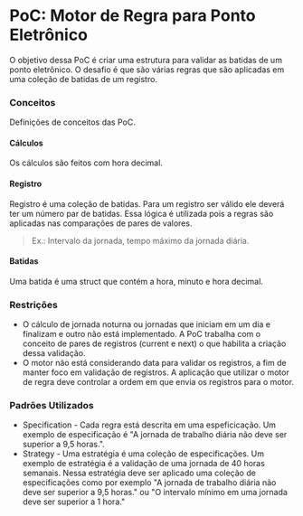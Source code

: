 # PoC: Motor de Regra para Ponto Eletrônico
O objetivo dessa PoC é criar uma estrutura para validar as batidas de um ponto eletrônico. O desafio é que são várias regras que são aplicadas em uma coleção de batidas de um registro.

### Conceitos
Definições de conceitos das PoC.

#### Cálculos
Os cálculos são feitos com hora decimal.

#### Registro
Registro é uma coleção de batidas. Para um registro ser válido ele deverá ter um número par de batidas. Essa lógica é utilizada pois a regras são aplicadas nas comparações de pares de valores.
> Ex.: Intervalo da jornada, tempo máximo da jornada diária.

#### Batidas
Uma batida é uma struct que contém a hora, minuto e hora decimal. 

### Restrições
- O cálculo de jornada noturna ou jornadas que iniciam em um dia e finalizam e outro não está implementado. A PoC trabalha com o conceito de pares de registros (current e next) o que habilita a criação dessa validação.
- O motor não está considerando data para validar os registros, a fim de manter foco em validação de registros. A aplicação que utilizar o motor de regra deve controlar a ordem em que envia os registros para o motor.

### Padrões Utilizados
- Specification - Cada regra está descrita em uma espeficicação. Um exemplo de especificação é "A jornada de trabalho diária não deve ser superior a 9,5 horas.".
- Strategy - Uma estratégia é uma coleção de especificações. Um exemplo de estratégia é a validação de uma jornada de 40 horas semanais. Nessa estratégia deve ser aplicado uma coleção de especificações como por exemplo "A jornada de trabalho diária não deve ser superior a 9,5 horas." ou "O intervalo mínimo em uma jornada deve ser superior a 1 hora."
